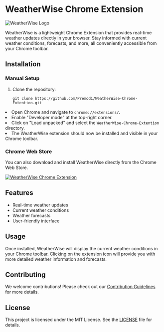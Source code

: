 <!DOCTYPE html>
<html lang="en">
<head>
    <meta charset="UTF-8">
    <title>WeatherWise Chrome Extension</title>
</head>
<body>

<h1>WeatherWise Chrome Extension</h1>

<img src="./images/weatherwise-logo.png" alt="WeatherWise Logo" />

<p>WeatherWise is a lightweight Chrome Extension that provides real-time weather updates directly in your browser. Stay informed with current weather conditions, forecasts, and more, all conveniently accessible from your Chrome toolbar.</p>

<h2>Installation</h2>

<h3>Manual Setup</h3>

<ol>
    <li>Clone the repository:</li>
    <pre><code>git clone https://github.com/Premod1/WeatherWise-Chrome-Extention.git</code></pre>  
</ol>
<li>Open Chrome and navigate to <code>chrome://extensions/</code>.</li>
<li>Enable "Developer mode" at the top-right corner.</li>
<li>Click on "Load unpacked" and select the <code>WeatherWise-Chrome-Extention</code> directory.</li>
<li>The WeatherWise extension should now be installed and visible in your Chrome toolbar.</li>

<h3>Chrome Web Store</h3>

<p>You can also download and install WeatherWise directly from the Chrome Web Store.</p>

<a href="https://chromewebstore.google.com/detail/weatherwise/enboockfcaigclojlofeahamibijbapg">
    <img src="./images/chrome-web-store-badge.png" alt="WeatherWise Chrome Extension" />
</a>

<h2>Features</h2>

<ul>
    <li>Real-time weather updates</li>
    <li>Current weather conditions</li>
    <li>Weather forecasts</li>
    <li>User-friendly interface</li>
</ul>

<h2>Usage</h2>

<p>Once installed, WeatherWise will display the current weather conditions in your Chrome toolbar. Clicking on the extension icon will provide you with more detailed weather information and forecasts.</p>

<h2>Contributing</h2>

<p>We welcome contributions! Please check out our <a href="./CONTRIBUTING.md">Contribution Guidelines</a> for more details.</p>

<h2>License</h2>

<p>This project is licensed under the MIT License. See the <a href="./LICENSE">LICENSE</a> file for details.</p>

</body>
</html>
